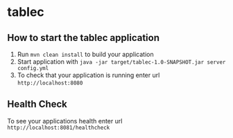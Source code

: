 # tablec

How to start the tablec application
---

1. Run `mvn clean install` to build your application
1. Start application with `java -jar target/tablec-1.0-SNAPSHOT.jar server config.yml`
1. To check that your application is running enter url `http://localhost:8080`

Health Check
---

To see your applications health enter url `http://localhost:8081/healthcheck`
